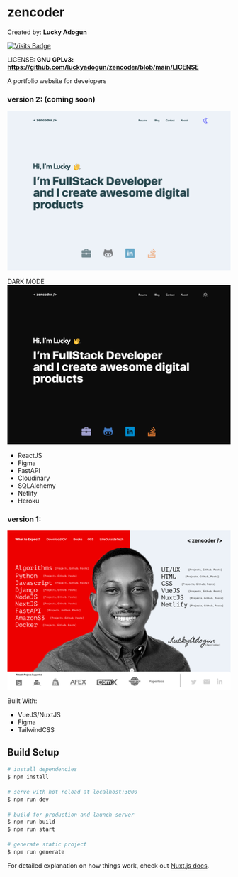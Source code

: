 # zencoder

Created by: **Lucky Adogun**

[![Visits Badge](https://badges.pufler.dev/visits/luckyadogun/zencoder)](https://badges.pufler.dev)

LICENSE: **GNU GPLv3: https://github.com/luckyadogun/zencoder/blob/main/LICENSE**

A portfolio website for developers

### version 2: (coming soon)
![version 2](https://github.com/luckyadogun/zencoder/blob/main/Site_new_home_dm-1.png "Portfolio Home Screen")

DARK MODE
![version 2 Dark](https://github.com/luckyadogun/zencoder/blob/main/Site_new_home_dm.png "Portfolio Home Screen")
* ReactJS
* Figma
* FastAPI 
* Cloudinary 
* SQLAlchemy 
* Netlify
* Heroku

### version 1:
![version 1](https://github.com/luckyadogun/zencoder/blob/main/port_old.png "Portfolio Home Screen")

Built With: 
* VueJS/NuxtJS 
* Figma 
* TailwindCSS 

## Build Setup

```bash
# install dependencies
$ npm install

# serve with hot reload at localhost:3000
$ npm run dev

# build for production and launch server
$ npm run build
$ npm run start

# generate static project
$ npm run generate
```

For detailed explanation on how things work, check out [Nuxt.js docs](https://nuxtjs.org).
